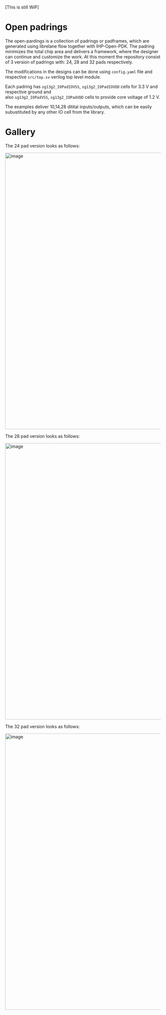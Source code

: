 [This is still WiP]

# Open padrings 

The open-pardings is a collection of padrings or padframes, which are generated using 
librelane flow together with IHP-Open-PDK. The padring minimizes the total chip area 
and delivers a framework, where the designer can continue and customize the work. 
At this moment the repository consist of 3 version of padrings with: 24, 28 and 32 pads
respectively. 

The modifications in the designs can be done using `config.yaml` file and respective 
`src/top.sv` verilog top level module.

Each padring has `sg13g2_IOPadIOVSS`, `sg13g2_IOPadIOVDD` cells for 3.3 V and respective ground and  
also `sg13g2_IOPadVSS`, `sg13g2_IOPadVDD` cells to provide core voltage of 1.2 V. 

The examples deliver 10,14,28 ditital inputs/outputs, which can be easily subustituted by any other IO cell 
from the library. 

# Gallery

The 24 pad version looks as follows:

<img width="1363" height="891" alt="image" src="https://github.com/user-attachments/assets/f641f673-9d94-4cc8-915f-2c74c39feff4" />

The 28 pad version looks as follows:

<img width="1363" height="891" alt="image" src="https://github.com/user-attachments/assets/470a478b-c288-4f49-8b13-b3457a212326" />

The 32 pad version looks as follows:

<img width="1363" height="891" alt="image" src="https://github.com/user-attachments/assets/83283340-f5a3-4c78-a3bc-b89293f24ee7" />



